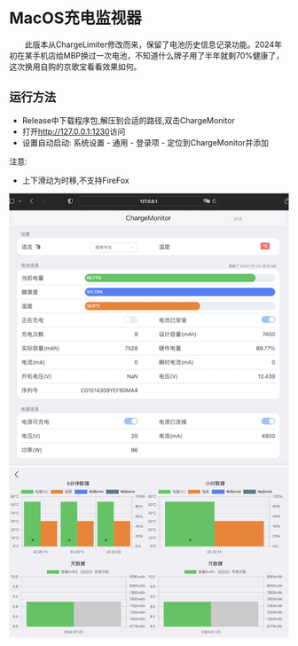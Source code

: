 #  MacOS充电监视器

&emsp;&emsp;此版本从ChargeLimiter修改而来，保留了电池历史信息记录功能。2024年初在某手机店给MBP换过一次电池，不知道什么牌子用了半年就剩70%健康了，这次换用自购的京歌宝看看效果如何。

## 运行方法

* Release中下载程序包,解压到合适的路径,双击ChargeMonitor
* 打开<http://127.0.0.1:1230>访问
* 设置自动启动: 系统设置 - 通用 - 登录项 - 定位到ChargeMonitor并添加

注意:
* 上下滑动为时移,不支持FireFox

![](https://raw.githubusercontent.com/lich4/ChargeMonitor/main/screenshots/screenshot0.png)
![](https://raw.githubusercontent.com/lich4/ChargeMonitor/main/screenshots/screenshot1.png)

